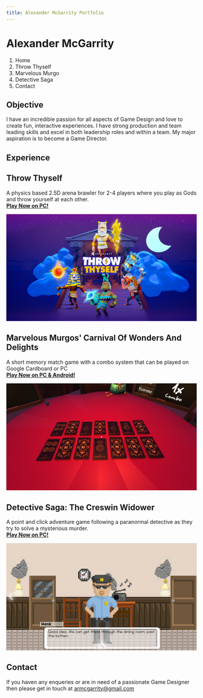 ```yaml
---
title: Alexander McGarrity Portfolio
---
```


# Alexander McGarrity

1. Home
2. Throw Thyself
3. Marvelous Murgo
4. Detective Saga
5. Contact

## Objective
I have an incredible passion for all aspects of Game Design and love to create fun, interactive experiences. I have strong production and team leading skills and excel in both leadership roles and within a team. My major aspiration is to become a Game Director.

## Experience

## Throw Thyself
A physics based 2.5D arena brawler for 2-4 players where you play as Gods and throw yourself at each other.  
[**Play Now on PC!**](https://argonauts.itch.io/throw-thyself)

<img align="centre" src="https://raw.githubusercontent.com/Armgarr/ARMDesign/main/argonauts_A2-poster-300dpi_horosotal_72.png">

## Marvelous Murgos' Carnival Of Wonders And Delights
A short memory match game with a combo system that can be played on Google Cardboard or PC  
[**Play Now on PC & Android!**](https://armgarr.itch.io/marvelous-murgos-carnival-of-wonders-and-delights)

<img align="centre" src="https://raw.githubusercontent.com/Armgarr/ARMDesign/main/nJ0hI1.png">

## Detective Saga: The Creswin Widower
A point and click adventure game following a paranormal detective as they try to solve a mysterious murder.  
[**Play Now on PC!**](https://armgarr.itch.io/detective-saga-the-creswin-widower)

<img align="centre" src="https://raw.githubusercontent.com/Armgarr/ARMDesign/main/NtgxKv.png">

## Contact
If you haven any enqueries or are in need of a passionate Game Designer then please get in touch at [armcgarrity@gmail.com](mailto:armcgarrity@gmail.com)
